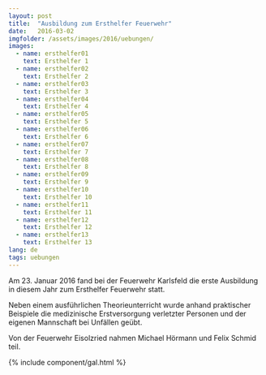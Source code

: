 ```yaml
---
layout: post
title:  "Ausbildung zum Ersthelfer Feuerwehr"
date:   2016-03-02
imgfolder: /assets/images/2016/uebungen/
images:
  - name: ersthelfer01
    text: Ersthelfer 1
  - name: ersthelfer02
    text: Ersthelfer 2
  - name: ersthelfer03
    text: Ersthelfer 3
  - name: ersthelfer04
    text: Ersthelfer 4
  - name: ersthelfer05
    text: Ersthelfer 5
  - name: ersthelfer06
    text: Ersthelfer 6
  - name: ersthelfer07
    text: Ersthelfer 7
  - name: ersthelfer08
    text: Ersthelfer 8
  - name: ersthelfer09
    text: Ersthelfer 9
  - name: ersthelfer10
    text: Ersthelfer 10
  - name: ersthelfer11
    text: Ersthelfer 11
  - name: ersthelfer12
    text: Ersthelfer 12
  - name: ersthelfer13
    text: Ersthelfer 13
lang: de
tags: uebungen
---
```


Am 23. Januar 2016 fand bei der Feuerwehr Karlsfeld die erste Ausbildung in diesem Jahr zum Ersthelfer Feuerwehr statt.

Neben einem ausführlichen Theorieunterricht wurde anhand praktischer Beispiele die medizinische Erstversorgung verletzter Personen und der eigenen Mannschaft bei Unfällen geübt.

Von der Feuerwehr Eisolzried nahmen Michael Hörmann und Felix Schmid teil. 

{% include component/gal.html %}

